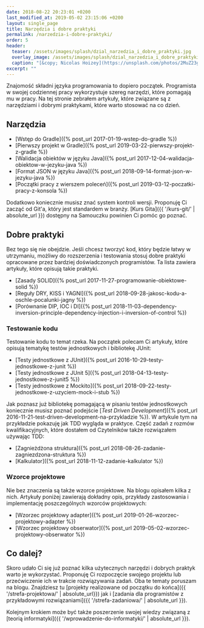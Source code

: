 ```yaml
---
date: 2018-08-22 20:23:01 +0200
last_modified_at: 2019-05-02 23:15:06 +0200
layout: single_page
title: Narzędzia i dobre praktyki
permalink: /narzedzia-i-dobre-praktyki/
order: 5
header:
  teaser: /assets/images/splash/dzial_narzedzia_i_dobre_praktyki.jpg
  overlay_image: /assets/images/splash/dzial_narzedzia_i_dobre_praktyki.jpg
  caption: "[&copy; Nicolas Hoizey](https://unsplash.com/photos/2MuZ23gkFKo)"
excerpt: ""
---
```


Znajomość składni języka programowania to dopiero początek. Programista w swojej codziennej pracy wykorzystuje szereg narzędzi, które pomagają mu w pracy. Na tej stronie zebrałem artykuły, które związane są z narzędziami i dobrymi praktykami, które warto stosować na co dzień.

## Narzędzia

* [Wstęp do Gradle]({% post_url 2017-01-19-wstep-do-gradle %})
* [Pierwszy projekt w Gradle]({% post_url 2019-03-22-pierwszy-projekt-z-gradle %})
* [Walidacja obiektów w języku Java]({% post_url 2017-12-04-walidacja-obiektow-w-jezyku-java %})
* [Format JSON w języku Java]({% post_url 2018-09-14-format-json-w-jezyku-java %})
* [Początki pracy z wierszem poleceń]({% post_url 2019-03-12-poczatki-pracy-z-konsola %})

Dodatkowo koniecznie musisz znać system kontroli wersji. Proponuję Ci zacząć od Git'a, który jest standardem w branży. [Kurs Gita]({{ '/kurs-git/' | absolute_url }}) dostępny na Samouczku powinien Ci pomóc go poznać.

## Dobre praktyki

Bez tego się nie obejdzie. Jeśli chcesz tworzyć kod, który będzie łatwy w utrzymaniu, możliwy do rozszerzenia i testowania stosuj dobre praktyki opracowane przez bardziej doświadczonych programistów. Ta lista zawiera artykuły, które opisują takie praktyki.

* [Zasady SOLID]({% post_url 2017-11-27-programowanie-obiektowe-solid %})
* [Reguły DRY, KISS i YAGNI]({% post_url 2018-09-28-jakosc-kodu-a-oschle-pocalunki-jagny %})
* [Porównanie DIP, IOC i DI]({% post_url 2018-11-03-dependency-inversion-principle-dependency-injection-i-inversion-of-control %})

### Testowanie kodu

Testowanie kodu to temat rzeka. Na początek polecam Ci artykuły, które opisują tematykę testów jednostkowych i bibliotekę JUnit:

* [Testy jednostkowe z JUnit]({% post_url 2016-10-29-testy-jednostkowe-z-junit %})
* [Testy jednostkowe z JUnit 5]({% post_url 2018-04-13-testy-jednostkowe-z-junit5 %})
* [Testy jednostkowe z Mockito]({% post_url 2018-09-22-testy-jednostkowe-z-uzyciem-mock-i-stub %})

Jak poznasz już bibliotekę pomagającą w pisaniu testów jednostkowych koniecznie musisz poznać podejście [_Test Driven Development_]({% post_url 2016-11-21-test-driven-development-na-przykladzie %}). W artykule tym na przykładzie pokazuję jak TDD wygląda w praktyce. Część zadań z rozmów kwalifikacyjnych, które dostałem od Czytelników także rozwiązałem używając TDD:

* [Zagnieżdżona struktura]({% post_url 2018-08-26-zadanie-zagniezdzona-struktura %})
* [Kalkulator]({% post_url 2018-11-12-zadanie-kalkulator %})

### Wzorce projektowe

Nie bez znaczenia są także wzorce projektowe. Na blogu opisałem kilka z nich. Artykuły poniżej zawierają dokładny opis, przykłady zastosowania i implementację poszczególnych wzorców projektowych:

* [Wzorzec projektowy adapter]({% post_url 2019-01-26-wzorzec-projektowy-adapter %})
* [Wzorzec projektowy obserwator]({% post_url 2019-05-02-wzorzec-projektowy-obserwator %})

## Co dalej?

Skoro udało Ci się już poznać kilka użytecznych narzędzi i dobrych praktyk warto je wykorzystać. Proponuję Ci rozpoczęcie swojego projektu lub przećwiczenie ich w trakcie rozwiązywania zadań. Oba te tematy poruszam na blogu. Znajdziesz tu [projekty realizowane od początku do końca]({{ '/strefa-projektowa/' | absolute_url}}) jak i [zadania dla programistów z przykładowymi rozwiązaniami]({{ '/strefa-zadaniowa/' | absolute_url }}).

Kolejnym krokiem może być także poszerzenie swojej wiedzy związaną z [teorią informatyki]({{ '/wprowadzenie-do-informatyki/' | absolute_url }}).
